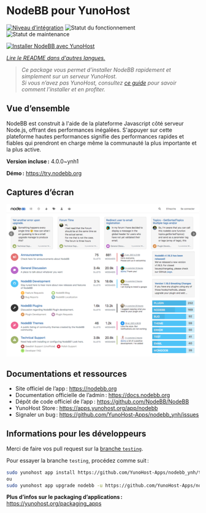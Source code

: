 <!--
Nota bene : ce README est automatiquement généré par <https://github.com/YunoHost/apps/tree/master/tools/readme_generator>
Il NE doit PAS être modifié à la main.
-->

# NodeBB pour YunoHost

[![Niveau d’intégration](https://apps.yunohost.org/badge/integration/nodebb)](https://ci-apps.yunohost.org/ci/apps/nodebb/)
![Statut du fonctionnement](https://apps.yunohost.org/badge/state/nodebb)
![Statut de maintenance](https://apps.yunohost.org/badge/maintained/nodebb)

[![Installer NodeBB avec YunoHost](https://install-app.yunohost.org/install-with-yunohost.svg)](https://install-app.yunohost.org/?app=nodebb)

*[Lire le README dans d'autres langues.](./ALL_README.md)*

> *Ce package vous permet d’installer NodeBB rapidement et simplement sur un serveur YunoHost.*  
> *Si vous n’avez pas YunoHost, consultez [ce guide](https://yunohost.org/install) pour savoir comment l’installer et en profiter.*

## Vue d’ensemble

NodeBB est construit à l'aide de la plateforme Javascript côté serveur Node.js, offrant des performances inégalées. S'appuyer sur cette plateforme hautes performances signifie des performances rapides et fiables qui prendront en charge même la communauté la plus importante et la plus active.

**Version incluse :** 4.0.0~ynh1

**Démo :** <https://try.nodebb.org>

## Captures d’écran

![Capture d’écran de NodeBB](./doc/screenshots/screenshot.png)

## Documentations et ressources

- Site officiel de l’app : <https://nodebb.org>
- Documentation officielle de l’admin : <https://docs.nodebb.org>
- Dépôt de code officiel de l’app : <https://github.com/NodeBB/NodeBB>
- YunoHost Store : <https://apps.yunohost.org/app/nodebb>
- Signaler un bug : <https://github.com/YunoHost-Apps/nodebb_ynh/issues>

## Informations pour les développeurs

Merci de faire vos pull request sur la [branche `testing`](https://github.com/YunoHost-Apps/nodebb_ynh/tree/testing).

Pour essayer la branche `testing`, procédez comme suit :

```bash
sudo yunohost app install https://github.com/YunoHost-Apps/nodebb_ynh/tree/testing --debug
ou
sudo yunohost app upgrade nodebb -u https://github.com/YunoHost-Apps/nodebb_ynh/tree/testing --debug
```

**Plus d’infos sur le packaging d’applications :** <https://yunohost.org/packaging_apps>
